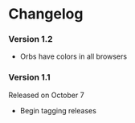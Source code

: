 # Changelog

### Version 1.2

- Orbs have colors in all browsers

### Version 1.1

Released on October 7

- Begin tagging releases
